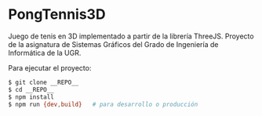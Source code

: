# PongTennis3D
Juego de tenis en 3D implementado a partir de la librería ThreeJS. Proyecto de la asignatura de Sistemas Gráficos del Grado de Ingeniería de Informática de la UGR.

Para ejecutar el proyecto:
```bash
$ git clone __REPO__
$ cd __REPO__
$ npm install
$ npm run {dev,build} 	# para desarrollo o producción
```
